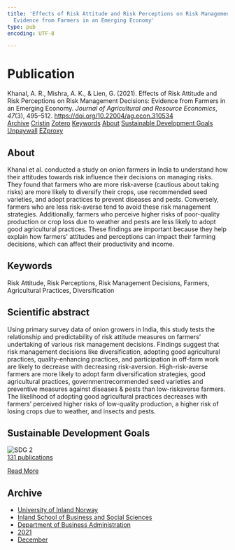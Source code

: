 ```yaml
---
title: 'Effects of Risk Attitude and Risk Perceptions on Risk Management Decisions:
  Evidence from Farmers in an Emerging Economy'
type: pub
encoding: UTF-8

---
```

<h1>Publication</h1>
<article id="csl-bib-container-ZIBWI24U" class="csl-bib-container">
  <div class="csl-bib-body"> <div class="csl-entry">Khanal, A. R., Mishra, A. K., &#38; Lien, G. (2021). Effects of Risk Attitude and Risk Perceptions on Risk Management Decisions: Evidence from Farmers in an Emerging Economy. <i>Journal of Agricultural and Resource Economics</i>, <i>47</i>(3), 495–512. <a href="https://doi.org/10.22004/ag.econ.310534">https://doi.org/10.22004/ag.econ.310534</a></div> </div>
  <div class="csl-bib-buttons">
    <a href="#taxonomy-article-ZIBWI24U" alt="archive" class="csl-bib-button">Archive</a>
    <a href="https://app.cristin.no/results/show.jsf?id=1971355" alt="Cristin" class="csl-bib-button">Cristin</a>
    <a href="http://zotero.org/groups/5881554/items/ZIBWI24U" alt="Zotero" class="csl-bib-button">Zotero</a>
    <a href="#keywords-article-ZIBWI24U" alt="keywords" class="csl-bib-button">Keywords</a>
    <a href="#about-article-ZIBWI24U" alt="about_pub" class="csl-bib-button">About</a>
    <a href="#sdg-article-ZIBWI24U" alt="sdg" class="csl-bib-button">Sustainable Development Goals</a>
    <a href="https://ageconsearch.umn.edu/record/310534" alt="Unpaywall" class="csl-bib-button">Unpaywall</a>
    <a href="https://ageconsearch.umn.edu/record/310534" alt="EZproxy" class="csl-bib-button">EZproxy</a>
  </div>
  <div id="csl-bib-meta-container-ZIBWI24U"></div>
</article>
<div id="csl-bib-meta-ZIBWI24U" class="csl-bib-meta">
  <article id="about-article-ZIBWI24U" class="about_pub-article">
    <h1>About</h1>
    Khanal et al. conducted a study on onion farmers in India to understand how their attitudes towards risk influence their decisions on managing risks. They found that farmers who are more risk-averse (cautious about taking risks) are more likely to diversify their crops, use recommended seed varieties, and adopt practices to prevent diseases and pests. Conversely, farmers who are less risk-averse tend to avoid these risk management strategies. Additionally, farmers who perceive higher risks of poor-quality production or crop loss due to weather and pests are less likely to adopt good agricultural practices. These findings are important because they help explain how farmers' attitudes and perceptions can impact their farming decisions, which can affect their productivity and income.
  </article>
  <article id="keywords-article-ZIBWI24U" class="keywords-article">
    <h1>Keywords</h1>
    Risk Attitude, Risk Perceptions, Risk Management Decisions, Farmers, Agricultural Practices, Diversification
  </article>
  <article id="abstract-article-ZIBWI24U" class="abstract-article">
    <h1>Scientific abstract</h1>
    Using primary survey data of onion growers in India, this study tests the relationship and predictability of risk attitude measures on farmers’ undertaking of various risk management decisions. Findings suggest that risk management decisions like diversification, adopting good agricultural practices, quality-enhancing practices, and participation in off-farm work are likely to decrease with decreasing risk-aversion. High-risk-averse farmers are more likely to adopt farm diversification strategies, good agricultural practices, governmentrecommended seed varieties and preventive measures against diseases & pests than low-riskaverse farmers. The likelihood of adopting good agricultural practices decreases with farmers’ perceived higher risks of low-quality production, a higher risk of losing crops due to weather, and insects and pests.
  </article>
  <article id="sdg-article-ZIBWI24U" class="sdg-article">
    <h1>Sustainable Development Goals</h1>
    <div class="sdg-container"><div id="sdg2" class="sdg">
        <img src="{{< params subfolder >}}images/sdg/sdg02_en.png" class="image" alt="SDG 2">
        <div class="sdg-overlay">
          <a href="{{< params subfolder >}}en/archive/?sdg=2#archive" class="sdg-publication-count"><span>131</span> publications</a>
          <p><a href="https://sdgs.un.org/goals/goal2" class="sdg-read-more">Read More</a></p>
        </div>
      </div></div>
  </article>
  <article id="taxonomy-article-ZIBWI24U" class="taxonomy-article">
    <h1>Archive</h1>
    <ul>
      <li><a href="{{< params subfolder >}}en/archive/?key=3DCRN523">University of Inland Norway</a></li>
      <li><a href="{{< params subfolder >}}en/archive/?key=DU8Q9LN9">Inland School of Business and Social Sciences</a></li>
      <li><a href="{{< params subfolder >}}en/archive/?key=3IQA89I8">Department of Business Administration</a></li>
      <li><a href="{{< params subfolder >}}en/archive/?key=39DV3H9E">2021</a></li>
      <li><a href="{{< params subfolder >}}en/archive/?key=ZCILB8E7">December</a></li>
    </ul>
  </article>
</div>
